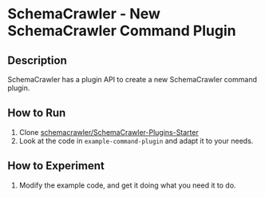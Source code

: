 # SchemaCrawler - New SchemaCrawler Command Plugin

## Description
SchemaCrawler has a plugin API to create a new SchemaCrawler command plugin.

## How to Run
1. Clone [schemacrawler/SchemaCrawler-Plugins-Starter](https://github.com/schemacrawler/SchemaCrawler-Plugins-Starter)
2. Look at the code in `example-command-plugin` and adapt it to your needs.

## How to Experiment
1. Modify the example code, and get it doing what you need it to do. 

